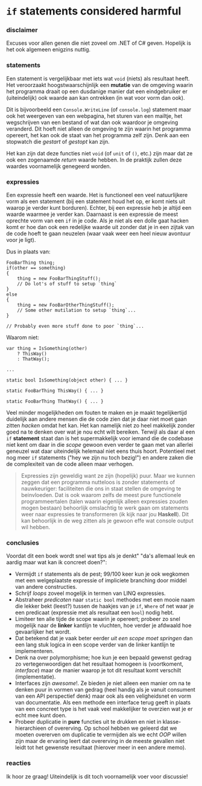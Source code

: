 # `if` statements considered harmful
### disclaimer
Excuses voor allen genen die niet zoveel om .NET of C# geven. 
Hopelijk is het ook algemeen enigzins nuttig.

### statements
Een statement is vergelijkbaar met iets wat `void` (niets) als resultaat heeft. Het veroorzaakt hoogstwaarschijnlijk een **mutatie** van de omgeving waarin het programma draait op een dusdanige manier dat een eindgebruiker er (uiteindelijk) ook waarde aan kan ontrekken (in wat voor vorm dan ook).

Dit is bijvoorbeeld een `Console.WriteLine` (of `console.log`) statement maar ook het weergeven van een webpagina, het sturen van een mailtje, het wegschrijven van een bestand of wat dan ook waardoor je omgeving veranderd. Dit hoeft niet alleen de omgeving te zijn waarin het programma opereert, het kan ook de staat van het programma zelf zijn. Denk aan een stopwatch die *gestart* of *gestopt* kan zijn. 

Het kan zijn dat deze functies niet `void` (of `unit` of `()`, etc.) zijn maar dat ze ook een zogenaamde *return* waarde hebben. In de praktijk zullen deze waardes voornamelijk genegeerd worden.

### expressies
Een expressie heeft een waarde. Het is functioneel een veel natuurlijkere vorm als een statement (bij een statement houd het op, er komt niets uit waarop je verder kunt borduren). Echter, bij een expressie heb je altijd een waarde waarmee je verder kan. Daarnaast is een expressie de meest oprechte vorm van een `if` in je code. Als je niet als een dolle gaat hacken komt er hoe dan ook een redelijke waarde uit zonder dat je in een zijtak van de code hoeft te gaan neuzelen (waar vaak weer een heel nieuw avontuur voor je ligt).

Dus in plaats van:

    FooBarThing thing;
    if(other == something)
    {
        thing = new FooBarThingStuff();
        // Do lot's of stuff to setup `thing`
    }
    else
    {
        thing = new FooBarOtherThingStuff();
        // Some other mutilation to setup `thing`...    
    }

    // Probably even more stuff done to poor `thing`...


Waarom niet:

    var thing = IsSomething(other)
        ? ThisWay() 
        : ThatWay();

    ...

    static bool IsSomething(object other) { ... }

    static FooBarThing ThisWay() { ... }

    static FooBarThing ThatWay() { ... }

Veel minder mogelijkheden om fouten te maken en je maakt tegelijkertijd duidelijk aan andere mensen die de code zien dat je daar niet moet gaan zitten *hacken* omdat het kan. Het kan namelijk niet zo heel makkelijk zonder goed na te denken over wat je nou echt wilt bereiken. Terwijl als daar al een `if` **statement** staat dan is het supermakkelijk voor iemand die de codebase niet kent om daar in die *scope* gewoon even verder te gaan met van allerlei geneuzel wat daar uiteindelijk helemaal niet eens thuis hoort. Potentieel met nog meer `if` statements ("hey we zijn nu toch bezig!") en andere zaken die de complexiteit van de code alleen maar verhogen.

> Expressies zijn geweldig want ze zijn (hopelijk) puur. Maar we kunnen zeggen dat een programma nutteloos is zonder statements of nauwkeuriger: faciliteiten die ons in staat stellen de omgeving te beinvloeden. Dat is ook waarom zelfs de meest pure functionele programmeertalen (talen waarin eigenlijk alleen expressies zouden mogen bestaan) behoorlijk omslachtig te werk gaan om statements weer naar expressies te transformeren (ik kijk naar jou **Haskell**). Dit kan behoorlijk in de weg zitten als je gewoon effe wat console output wil hebben.

### conclusies
Voordat dit een boek wordt snel wat tips als je denkt" "da's allemaal leuk en aardig maar wat kan ik concreet doen?":

* Vermijdt `if` statements als de pest; 99/100 keer kun je ook wegkomen met een welgeplaatste expressie of impliciete branching door middel van andere constructies.
* Schrijf *loops* zoveel mogelijk in termen van LINQ expressies.
* Abstraheer *predicaten* naar `static bool` methodes met een mooie naam die lekker bekt (leest?) tussen de haakjes van je `if`, `Where` of net waar je een predicaat (expressie met als resultaat een `bool`) nodig hebt.
* Limiteer ten alle tijde de scope waarin je opereert; probeer zo snel mogelijk naar de **linker** kantlijn te vluchten, hoe verder je afdwaald hoe gevaarlijker het wordt. 
* Dat betekend dat je vaak beter eerder *uit een scope moet springen* dan een lang stuk logica in een scope verder van de linker kantlijn te implementeren.
* Denk na over polymorphisme; hoe kun je een bepaald gewenst gedrag zo vertegenwoordigen dat het resultaat homogeen is (voortkoment, *interface*) maar de manier waarop je tot dit resultaat komt verschilt (implementatie).
* Interfaces zijn *awesome*!. Ze bieden je niet alleen een manier om na te denken puur in vormen van gedrag (heel handig als je vanuit consument van een API perspectief denk) maar ook als een veligheidsnet en vorm van documentatie. Als een methode een interface terug geeft in plaats van een concreet type is het vaak veel makkelijker te overzien wat je er echt mee kunt doen.
* Probeer duplicatie in **pure** functies uit te drukken en niet in klasse-hierarchieen of overerving. Op school hebben we geleerd dat we moeten overerven om duplicatie te vermijden als we echt *OOP* willen zijn maar de ervaring leert dat overerving in de meeste gevallen niet leidt tot het gewenste resultaat (hierover meer in een andere memo).

### reacties
Ik hoor ze graag! Uiteindelijk is dit toch voornamelijk voer voor discussie!